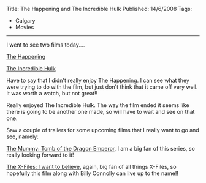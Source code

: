 Title: The Happening and The Incredible Hulk
Published: 14/6/2008
Tags:
- Calgary
- Movies
---

I went to see two films today....

[The Happening](http://www.imdb.com/title/tt0949731/)

[The Incredible Hulk](http://www.imdb.com/title/tt0800080/)

Have to say that I didn't really enjoy The Happening. I can see what they were trying to do with the film, but just don't think that it came off very well. It was worth a watch, but not great!!

Really enjoyed The Incredible Hulk. The way the film ended it seems like there is going to be another one made, so will have to wait and see on that one.

Saw a couple of trailers for some upcoming films that I really want to go and see, namely:

[The Mummy: Tomb of the Dragon Emperor](http://www.movieweb.com/movies/film/08/4808/summary.php), I am a big fan of this series, so really looking forward to it!

[The X-Files: I want to believe](http://www.movieweb.com/movies/film/65/2065/summary.php), again, big fan of all things X-Files, so hopefully this film along with Billy Connolly can live up to the name!!
